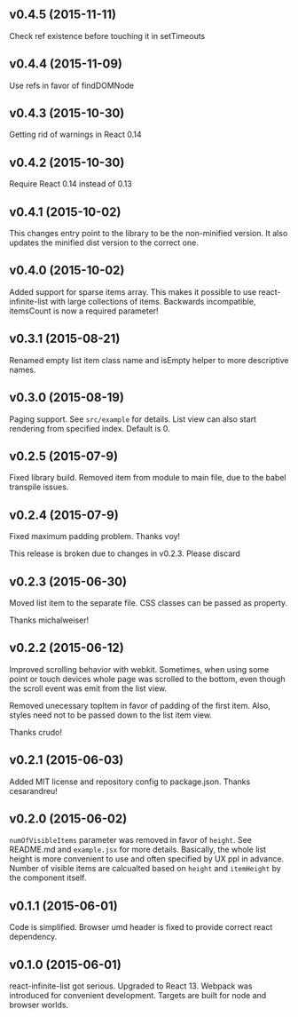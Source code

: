 ## v0.4.5 (2015-11-11)
Check ref existence before touching it in setTimeouts

## v0.4.4 (2015-11-09)
Use refs in favor of findDOMNode

## v0.4.3 (2015-10-30)
Getting rid of warnings in React 0.14

## v0.4.2 (2015-10-30)
Require React 0.14 instead of 0.13

## v0.4.1 (2015-10-02)
This changes entry point to the library to be the non-minified version. It also updates
the minified dist version to the correct one.

## v0.4.0 (2015-10-02)
Added support for sparse items array. This makes it possible to use react-infinite-list
with large collections of items. Backwards incompatible, itemsCount is now a required
parameter!

## v0.3.1 (2015-08-21)
Renamed empty list item class name and isEmpty helper to more descriptive names.

## v0.3.0 (2015-08-19)
Paging support. See `src/example` for details. List view can also start rendering
from specified index. Default is 0.

## v0.2.5 (2015-07-9)
Fixed library build. Removed item from module to main file, due to the babel transpile issues.

## v0.2.4 (2015-07-9)
Fixed maximum padding problem.
Thanks voy!

This release is broken due to changes in v0.2.3. Please discard

## v0.2.3 (2015-06-30)

Moved list item to the separate file.
CSS classes can be passed as property.

Thanks michalweiser!

## v0.2.2 (2015-06-12)

Improved scrolling behavior with webkit. Sometimes, when using some point or touch devices
whole page was scrolled to the bottom, even though the scroll event was emit from the list
view.

Removed unecessary topItem in favor of padding of the first item. Also, styles need not to
be passed down to the list item view.

Thanks crudo!

## v0.2.1 (2015-06-03)

Added MIT license and repository config to package.json. Thanks cesarandreu!

## v0.2.0 (2015-06-02)

`numOfVisibleItems` parameter was removed in favor of `height`. See README.md and `example.jsx`
for more details. Basically, the whole list height is more convenient to use and often specified
by UX ppl in advance. Number of visible items are calcualted based on `height` and `itemHeight`
by the component itself.

## v0.1.1 (2015-06-01)

Code is simplified. Browser umd header is fixed to provide correct react dependency.

## v0.1.0 (2015-06-01)

react-infinite-list got serious. Upgraded to React 13. Webpack was introduced for convenient
development. Targets are built for node and browser worlds.
